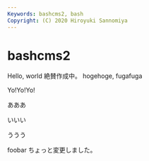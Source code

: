 ```yaml
---
Keywords: bashcms2, bash
Copyright: (C) 2020 Hiroyuki Sannomiya
---
```


# bashcms2
Hello, world
絶賛作成中。
hogehoge, fugafuga


Yo!Yo!Yo!


あああ


いいい


ううう


foobar
ちょっと変更しました。

